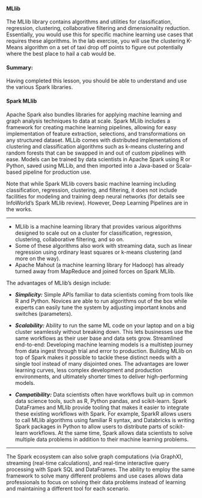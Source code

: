 #### MLlib 
The MLlib library contains algorithms and utilities for
classification, regression, clustering, collaborative filtering and dimensionality reduction. Essentially, you would use
this for specific machine learning use cases that requires these algorithms. In the lab exercise, you will use the
clustering K-Means algorithm on a set of taxi drop off points to figure out potentially where the best place to hail a
cab would be.


#### Summary:
Having completed this lesson, you should be able to understand and use the various Spark libraries.


#### Spark MLlib

Apache Spark also bundles libraries for applying machine learning and graph analysis techniques to data at scale. Spark MLlib includes a framework for creating machine learning pipelines, allowing for easy implementation of feature extraction, selections, and transformations on any structured dataset. MLLib comes with distributed implementations of clustering and classification algorithms such as k-means clustering and random forests that can be swapped in and out of custom pipelines with ease. Models can be trained by data scientists in Apache Spark using R or Python, saved using MLLib, and then imported into a Java-based or Scala-based pipeline for production use.

Note that while Spark MLlib covers basic machine learning including classification, regression, clustering, and filtering, it does not include facilities for modeling and training deep neural networks (for details see InfoWorld’s Spark MLlib review). However, Deep Learning Pipelines are in the works.

---------------------------------------------------------------------------

*  MLlib is a machine learning library that provides various algorithms designed to scale out on a cluster for classification, regression, clustering, collaborative filtering, and so on. 
* Some of these algorithms also work with streaming data, such as linear regression using ordinary least squares or k-means clustering (and more on the way). 
* Apache Mahout (a machine learning library for Hadoop) has already turned away from MapReduce and joined forces on Spark MLlib.


The advantages of MLlib’s design include:

* ***Simplicity:*** Simple APIs familiar to data scientists coming from tools like R and Python. Novices are able to run 
algorithms out of the box while experts can easily tune the system by adjusting important knobs and switches (parameters).

* ***Scalability:*** Ability to run the same ML code on your laptop and on a big cluster seamlessly without breaking down. 
This lets businesses use the same workflows as their user base and data sets grow.
Streamlined end-to-end: Developing machine learning models is a multistep journey from data ingest through trial 
and error to production. Building MLlib on top of Spark makes it possible to tackle these distinct needs with a 
single tool instead of many disjointed ones. The advantages are lower learning curves, less complex development 
and production environments, and ultimately shorter times to deliver high-performing models.

* ***Compatibility:*** Data scientists often have workflows built up in common data science tools, such as R, Python pandas, and 
scikit-learn. Spark DataFrames and MLlib provide tooling that makes it easier to integrate these existing workflows with 
Spark. For example, SparkR allows users to call MLlib algorithms using familiar R syntax, and Databricks is writing 
Spark packages in Python to allow users to distribute parts of scikit-learn workflows.
At the same time, Spark allows data scientists to solve multiple data problems in addition to their machine learning problems. 

-----------------------------------------

The Spark ecosystem can also solve graph computations (via GraphX), streaming (real-time calculations), and real-time interactive query processing with Spark SQL and DataFrames. The ability to employ the same framework to solve many  different problems and use cases allows data professionals to focus on solving their data problems instead of learning and maintaining a different tool for each scenario.
